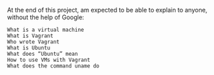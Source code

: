 At the end of this project, am expected to be able to explain to anyone, without the help of Google:

    What is a virtual machine
    What is Vagrant
    Who wrote Vagrant
    What is Ubuntu
    What does “Ubuntu” mean
    How to use VMs with Vagrant
    What does the command uname do
